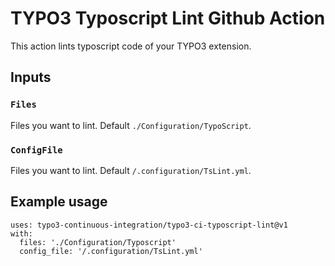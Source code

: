 # TYPO3 Typoscript Lint Github Action

This action lints typoscript code of your TYPO3 extension.

## Inputs

### `Files`

Files you want to lint. Default `./Configuration/TypoScript`.

### `ConfigFile`

Files you want to lint. Default `/.configuration/TsLint.yml`.

## Example usage

```
uses: typo3-continuous-integration/typo3-ci-typoscript-lint@v1
with:
  files: './Configuration/Typoscript'
  config_file: '/.configuration/TsLint.yml'
```

